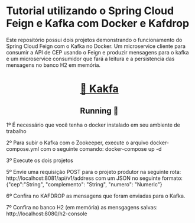 <h1 align="left">Tutorial utilizando o Spring Cloud Feign e Kafka com Docker e Kafdrop</h1>
<p align="left">Este repositório possui dois projetos demonstrando o funcionamento do Spring Cloud Feign com o Kafka no Docker. Um microservice cliente para consumir a API de CEP
 usando o Feign e produzir mensagens para o kafka e um microservice consumidor que fará a leitura e a persistencia das mensagens no banco H2 em memória.</p>
<h1 align="center">
    <a href="https://kafka.apache.org/">🔗 Kakfa</a>
</h1>

<h2 align="center"> 
	Running 🚀
</h2>
<p align="left">1º É necessário que você tenha o docker instalado em seu ambiente de trabalho</p>
<p align="left">2º Para subir o Kafka com o Zookeeper, execute o arquivo docker-compose.yml com o seguinte comando: docker-compose up -d </p>
<p align="left">3º Execute os dois projetos</p>
<p align="left">5º Envie uma requisição POST para o projeto produtor na seguinte rota: http://localhost:8081/api/v1/address com um JSON no seguinte formato: {"cep":"String", "complemento": "String", "numero": "Numeric"}</p>
<p align="left">6º Confira no KAFDROP as mensagens que foram enviadas para o Kafka. </p>
<p align="left">7º Confira no banco H2 (em memória) as mensgagens salvas: http://localhost:8080/h2-console</p>